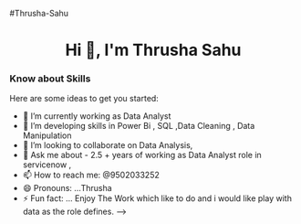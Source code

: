 #Thrusha-Sahu
<h1 align="center">Hi 👋, I'm Thrusha Sahu</h1>
<h3 align="left">Know about Skills</h3>

Here are some ideas to get you started:

- 🔭 I’m currently working as Data Analyst
- 🌱 I’m developing skills in Power Bi , SQL ,Data Cleaning , Data Manipulation
- 👯 I’m looking to collaborate on Data Analysis,
- 💬 Ask me about - 2.5 + years of working as Data Analyst role in servicenow , 
- 📫 How to reach me: @9502033252
- 😄 Pronouns: ...Thrusha
- ⚡ Fun fact: ... Enjoy The Work which like to do and i would like play with data as the role defines.
-->
